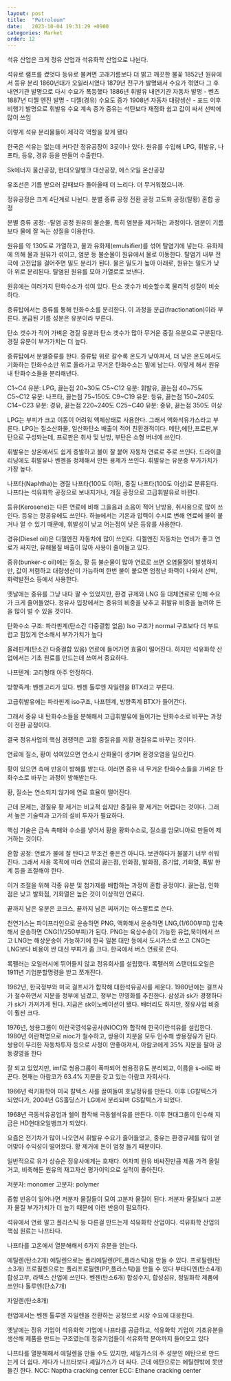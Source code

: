 ```yaml
---
layout: post
title:  "Petroleum"
date:   2023-10-04 19:31:29 +0900
categories: Market
order: 12
---
```


석유 산업은 크게 정유 산업과 석유화학 산업으로 나뉜다.




석유로 램프를 켰엇다
등유로 불켜면 고래기름보다 더 밝고 깨끗한 불꽃
1852년 원유에서 등유 분리
1860년대가 오일러시였다
1879년 전구가 발명돼서 수요가 꺾였다
그 후 내연기관 발명으로 다시 수요가 폭등했다
1886년 휘발유 내연기관 자동차 발명 - 벤츠
1887년 디젤 엔진 발명 - 디젤(경유) 수요도 증가
1908년 자동차 대량생산 - 포드
이후 비행기 발명으로 휘발유 수요 계속 증가
중유는 석탄보다 재점화 쉽고 값이 싸서 선박에 많이 쓰임

이렇게 석유 분리물들이 제각각 역할을 찾게 됐다

한국은 석유는 없는데 커다란 정유공장이 3곳이나 있다.
원유를 수입해 LPG, 휘발유, 나프타, 등유, 경유 등을 만들어 수출한다.

Sk에너지 울산공장, 현대오일뱅크 대산공장, 에스오일 온산공장

유조선은 기름 받으러 갈때보다 돌아올때 더 느리다. 더 무거워졌으니까.

정유공정은 크게 4단계로 나뉜다.
분별 증류 공정
전환 공정
고도화 공정(탈황)
혼합 공정

분별 증류 공정:
-탈염 공정
원유의 불순물, 특히 염분을 제거하는 과정이다.
염분이 기름보다 물에 잘 녹는 성질을 이용한다.

원유를 약 130도로 가열하고, 물과 유화제(emulsifier)를 섞어 탈염기에 넣는다.
유화제에 의해 물과 원유가 섞이고, 염분 등 불순물이 원유에서 물로 이동한다.
탈염기 내부 전극에 고전압을 걸어주면 밀도 분리가 된다. 물은 밀도가 높아 아래로, 원유는 밀도가 낮아 위로 분리된다.
탈염된 원유를 모아 가열로로 보낸다.

원유에는 여러가지 탄화수소가 섞여 있다.
탄소 갯수가 비슷할수록 물리적 성질이 비슷하다.

증류탑에서는 증류를 통해 탄화수소를 분리한다.
이 과정을 분급(fractionation)이라 부른다.
분급된 기름 성분은 유분이라 부른다.

탄소 갯수가 적어 가벼운 경질 유분과
탄소 갯수가 많아 무거운 중질 유분으로 구분된다.
경질 유분이 부가가치는 더 높다.

증류탑에서 분별증류를 한다.
증류탑 위로 갈수록 온도가 낮아져서, 더 낮은 온도에서도 기화하는 탄화수소만 위로 올라가고 무거운 탄화수소는 밑에 남는다.
이렇게 해서 원유 내 탄화수소들을 분리해낸다.

C1~C4 유분: LPG, 끓는점 20~30도
C5~C12 유분: 휘발유, 끓는점 40~75도
C5~C12 유분: 나프타, 끓는점 75~150도
C9~C19 유분: 등유, 끓는점 150~240도
C14~C23 유분: 경유, 끓는점 220~240도
C25~C40 유분: 중유, 끓는점 350도 이상

LPG는 부피가 크고 이동이 어려워 액체상태로 사용한다. 그래서 액화석유가스라고 부른다.
LPG는 질소산화물, 일산화탄소 배출이 적어 친환경적이다.
메탄,에탄,프로판,부탄으로 구성돠는데,
프로판은 취사 및 난방,
부탄은 소형 버너에 쓰인다.

휘발유는 상온에서도 쉽게 증발하고 불이 잘 붙어 자동차 연료로 주로 쓰인다. 드라이클리닝에도 휘발유나 벤젠을 정제해서 만든 용제가 쓰인다.
휘발유는 유분중 부가가치가 가장 높다.

나프타(Naphtha)는 경질 나프타(100도 이하), 중질 나프타(100도 이상)로 분류된다. 나프타는 석유화학 공정으로 보내지거나, 개질 공정으로 고급휘발유로 바뀐다.

등유(Kerosene)는 다른 연료에 비해 그을음과 소음이 적어 난방용, 취사용으로 많이 쓰인다.
등유는 항공유에도 쓰인다. 하늘에서는 기온과 압력이 수시로 변해 연료에 불이 붙거나 얼 수 있기 때문에, 휘발성이 낮고 어는점이 낮은 등유를 사용한다.

경유(Diesel oil)은 디젤엔진 자동차에 많이 쓰인다.
디젤엔진 자동차는 연비가 좋고 연료가 싸지만, 유해물질 배출이 많아 사용이 줄어들고 있다.

중유(bunker-c oil)에는 질소, 황 등 불순물이 많아 연료로 쓰면 오염물질이 발생하지만, 값이 저렴하고 대량생산이 가능하며 한번 불이 붙으면 엄청난 화력이 나와서 선박, 화력발전소 등에서 사용한다.

옛날에는 중유를 그냥 내다 팔 수 있었지만, 환경 규제와 LNG 등 대체연료로 인해 수요가 크게 줄어들었다.
정유사 입장에서는 중유의 비중을 낮추고 휘발유 비중을 늘려야 돈을 많이 벌 수 있을 것이다.

탄화수소 구조:
파라핀계(탄소간 다중결합 없음)
Iso 구조가 normal 구조보다 더 부드럽고 힘있게 연소해서 부가가치가 높다

올레핀계(탄소간 다중결합 있음)
연료에 들어가면 효율이 떨어진다.
하지만 석유화학 산업에서는 기초 원료를 만드는데 쓰여서 중요하다.

나프텐계: 고리형태
아주 안정하다.

방향족계: 벤젠고리가 있다.
벤젠 톨루엔 자일렌을 BTX라고 부른다.

고급휘발유에는 파라핀계 iso구조, 나프텐계, 방향족계 BTX가 들어간다.

그래서 중유 내 탄화수소들을 분해해서 고급휘발유에 들어가는 탄화수소로 바꾸는 과정이 전환 공정이다.

결국 정유사업의 핵심 경쟁력은 고황 중질유를 저황 경질유로 바꾸는 것이다.

연료에 질소, 황이 섞여있으면 연소시 산화물이 생기며 환경오염을 일으킨다.

황이 있으면 촉매 반응이 방해를 받는다. 이러면 중유 내 무거운 탄화수소들을 가벼운 탄화수소로 바꾸는 과정이 방해받는다.

황, 질소는 연소되지 않기에 연료 효율이 떨어진다.

근데 문제는, 경질유 황 제거는 비교적 쉽지만 중질유 황 제거는 어렵다는 것이다. 그래서 높은 기술력과 고가의 설비 투자가 필요하다.

핵심 기술은 금속 촉매와 수소를 넣어서 황을 황화수소로, 질소를 암모니아로 만들어 제거하는 것이다.

혼합 공정:
연료가 불에 잘 탄다고 무조건 좋은건 아니다. 보관하다가 불붙기 너무 쉬워진다.
그래서 사용 목적에 따라 연료의 끓는점, 인화점, 발화점, 증기압, 기화열, 폭발 한계 등을 조절해야 한다.

이거 조절을 위해 각종 유분 및 첨가제를 배합하는 과정이 혼합 공정이다.
끓는점, 인화점은 낮고 발화점, 기화열은 높은 것이 이상적인 연료다.

끝까지 남은 유분은 코크스, 끝까지 남은 찌꺼기는 아스팔트로 쓴다.

천연가스는 파이프라인으로 운송하면 PNG,
액화해서 운송하면 LNG,(1/600부피)
압축해서 운송하면 CNG(1/250부피)가 된다.
PNG는 육상수송이 가능한 유럽,북미에서 쓰고
LNG는 해상운송이 가능하기에 한국 일본 대만 등에서 도시가스로 쓰고
CNG는 LNG보다 비용이 싼 대신 부피가 좀 크다. 한국에서 버스 연료로 쓴다.

록펠러는 오일러시에 뛰어들지 않고 정유회사를 설립했다.
록펠러의 스탠더드오일은 1911년 기업분할명령을 받고 쪼개진다.

1962년, 한국정부와 미국 걸프사가 합작해 대한석유공사를 세운다. 1980년에는 걸프사가 철수하면서 지분을 정부에 넘겼고, 정부는 민영화를 추진한다.
삼성과 sk가 경쟁하다가 sk가 가져가게 된다.
지금은 sk이노베이션이 됐다.
배터리도 하지만, 정유사업 비중이 훨씬 크다.

1976년, 쌍용그룹이 이란국영석유공사(NIOC)와 합작해 한국이란석유를 설립한다.
1980년 이란혁명으로 nioc가 철수하고, 쌍용이 지분을 모두 인수해 쌍용정유가 된다.
쌍용이 무리한 자동차투자 등으로 사정이 안좋아져서, 아람코에게 35% 지분을 팔아 공동경영을 한다

잘 되고 있었지만, imf로 쌍용그룹이 폭파되어 쌍용정유도 분리되고, 이름을 s-oil로 바꾼다.
현재는 아람코가 63.4% 지분을 갖고 있는 아람코 자회사다.

1966년 럭키화학이 미국 칼텍스 사를 끌여들여 호남정유를 만든다. 이후 LG칼텍스가 되었다가, 2004년 GS홀딩스가 LG에서 분리되며 GS칼텍스가 되었다.

1968년 극동석유공업과 쉘이 합작해 극동쉘석유를 만든다. 이후 현대그룹이 인수해 지금은 HD현대오일뱅크가 되었다.

요즘은 전기차가 많이 나오면서 휘발유 수요가 줄어들었고, 중유는 환경규제를 많이 얻어맞아 수익성이 떨어졌다. 황 제거에 돈이 엄청 들기 때문이다.

일반적으로 유가 상승은 정유사에게는 호재다.
어차피 원유 비싸진만큼 제품 가격 올릴거고,
비축해둔 원유의 재고자산 평가이익으로 실적이 좋아진다.

저분자: monomer
고분자: polymer

중합 반응이 일어나면 저분자 물질들이 모여 고분자 물질이 된다.
저분자 물질보다 고분자 물질 부가가치가 더 높기 때문에 이런 반응이 필요하다.

석유에서 연료 말고 플라스틱 등 다른걸 만드는게 석유화학 산업이다.
석유화학 산업의 핵심 원료는 나프타다.

나프타를 고온에서 열분해해서 6가지 유분을 얻는다.

에틸렌(탄소2개)
에틸렌으로는 폴리에틸렌(PE,플라스틱)을 만들 수 있다.
프로필렌(탄소3개)
프로필렌으로는 폴리프로필렌(PP,플라스틱)을 만들 수 있다
부타디엔(탄소4개)
합성고무, 라텍스 산업에 쓰인다.
벤젠(탄소6개)
합성수지, 합성섬유, 정밀화학 제품에 쓰인다
톨루엔(탄소7개)

자일렌(탄소8개)

현업에서는 벤젠 톨루엔 자일렌을 전환하는 공정으로 시장 수요에 대응한다.

옛날에는 정유 기업이 석유화학 기업에 나프타를 공급하고, 석유화학 기업이 기초유분을 생산해 제품을 만드는 구조였는데
정유기업들이 석유화학 분야까지 들어오고 있다

나프타를 열분해해서 에틸렌을 만들 수도 있지만, 셰일가스의 주 성분인 에탄으로 만드는게 더 쉽다.
게다가 나프타보다 셰일가스가 더 싸다.
근데 에탄으로는 에틸렌밖에 못만들긴 한다.
NCC: Naptha cracking center
ECC: Ethane cracking center